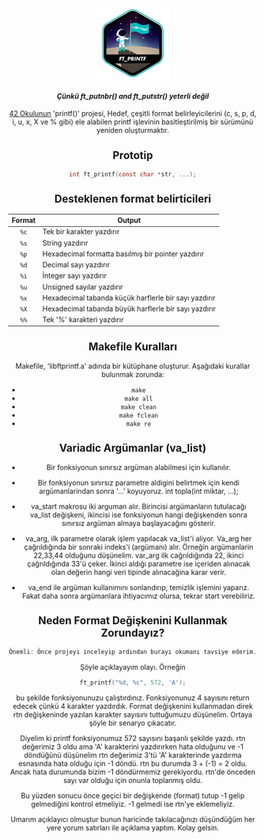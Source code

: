 <div align="center">

<p align="center">
  <img src="https://github.com/mcombeau/mcombeau/blob/main/42_badges/ft_printfe.png" alt="ft_printf 42 project badge"/>
</p>

#### *Çünkü ft_putnbr() and ft_putstr() yeterli değil*

[42 Okulunun](https://42.fr/en/homepage/) 'printf()' projesi, Hedef, çeşitli format belirleyicilerini (c, s, p, d, i, u, x, X ve % gibi) ele alabilen printf işlevinin basitleştirilmiş bir sürümünü yeniden oluşturmaktır.

## Prototip

```c
int ft_printf(const char *str, ...);
```

## Desteklenen format belirticileri

| Format | Output |
| :-------: | ---- |
| `%c` | Tek bir karakter yazdırır |
| `%s` | String yazdırır |
| `%p` | Hexadecimal formatta basılmış bir pointer yazdırır |
| `%d` | Decimal sayı yazdırır |
| `%i` | İnteger sayı yazdırır |
| `%u` | Unsigned sayılar yazdırır |
| `%x` | Hexadecimal tabanda küçük harflerle bir sayı yazdırır |
| `%X` | Hexadecimal tabanda büyük harflerle bir sayı yazdırır |
| `%%` | Tek '%' karakteri yazdırır |

## Makefile Kuralları

Makefile, 'libftprintf.a' adında bir kütüphane oluşturur. Aşağıdaki kurallar bulunmak zorunda:
* `make`
* `make all`
* `make clean`
* `make fclean`
* `make re`

## Variadic Argümanlar (va_list)

-   Bir fonksiyonun sınırsız argüman alabilmesi için kullanılır.
    
-   Bir fonksiyonun sınırsız parametre aldigini belirtmek için kendi argümanlarindan sonra '...' koyuyoruz. int topla(int miktar, ...);
    
-   va_start makrosu iki arguman alır. Birincisi argümanların tutulacağı va_list değişkeni, ikincisi ise fonksiyonun hangi değişkenden sonra sınırsız argüman almaya başlayacağını gösterir.
    
-   va_arg, ilk parametre olarak işlem yapılacak va_list'i aliyor. Va_arg her çağrıldığında bir sonraki indeks'i (argümanı) alır. Örneğin argümanlarin 22,33,44 olduğunu düşünelim. var_arg ilk cağrıldığında 22, ikinci çağrıldığında 33'ü çeker. İkinci aldığı parametre ise içeriden alınacak olan değerin hangi veri tipinde alınacağina karar verir.
    
-   va_end ile argüman kullanımını sonlandırıp, temizlik işlemini yaparız. Fakat daha sonra argümanlara ihtiyacımız olursa, tekrar start verebiliriz.

## Neden Format Değişkenini Kullanmak Zorundayız?

```c
Önemli: Önce projeyi inceleyip ardından burayı okumanı tavsiye ederim.
```

Şöyle açıklayayım olayı. Örneğin
```c
ft_printf("%d, %c", 572, 'A');
```
bu şekilde fonksiyonunuzu çalıştırdınız. Fonksiyonunuz 4 sayısını return edecek çünkü 4 karakter yazdırdık. Format değişkenini kullanmadan direk rtn değişkeninde yazılan karakter sayısını tuttuğumuzu düşünelim. Ortaya şöyle bir senaryo çıkacatır. 

Diyelim ki printf fonksiyonumuz 572 sayısını başarılı şekilde yazdı. rtn değerimiz 3 oldu ama 'A' karakterini yazdırırken hata olduğunu ve -1 döndüğünü düşünelim rtn değerimiz 3'tü 'A' karakterinde yazdırma esnasında hata olduğu için -1 döndü. rtn bu durumda 3 + (-1) = 2 oldu. Ancak hata durumunda bizim -1 döndürmemiz gerekiyordu. rtn'de önceden sayı var olduğu için onunla toplanmış oldu.

Bu yüzden sonucu önce geçici bir değişkende (format) tutup -1 gelip gelmediğini kontrol etmeliyiz. -1 gelmedi ise rtn'ye eklemeliyiz.

Umarım açıklayıcı olmuştur bunun haricinde takılacağınızı düşündüğüm her yere yorum satırları ile açıklama yaptım. Kolay gelsin.

